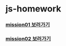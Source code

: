 # js-homework

### [mission01 보러가기](https://github.com/kimchoongman/js-homework/tree/main/mission01/naver_login)

### [mission02 보러가기](https://github.com/kimchoongman/js-homework/tree/main/mission02)
